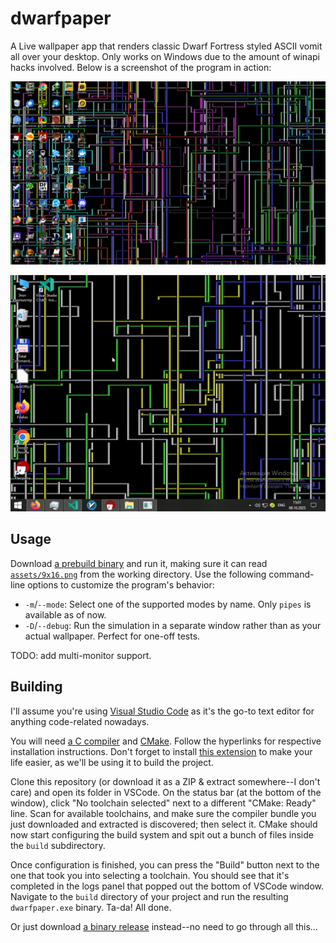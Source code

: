 # dwarfpaper

A Live wallpaper app that renders classic Dwarf Fortress styled ASCII vomit all over your desktop. Only works on Windows due to the amount of winapi hacks involved. Below is a screenshot of the program in action:

![16:9 screenshot of a Windows 10 desktop with a vibrant ASCII-art pipes-screensaver wallpaper](.github/assets/screenie-1.png)

![4:3 screenshot of a Windows 10 desktop with a vibrant ASCII-art pipes-screensaver wallpaper](.github/assets/screenie-2.png)

## Usage

Download [a prebuild binary](https://github.com/nonk123/dwarfpaper/releases#latest) and run it, making sure it can read [`assets/9x16.png`](assets/9x16.png) from the working directory. Use the following command-line options to customize the program's behavior:

- `-m`/`--mode`: Select one of the supported modes by name. Only `pipes` is available as of now.
- `-D`/`--debug`: Run the simulation in a separate window rather than as your actual wallpaper. Perfect for one-off tests.

TODO: add multi-monitor support.

## Building

I'll assume you're using [Visual Studio Code](https://code.visualstudio.com) as it's the go-to text editor for anything code-related nowadays.

You will need [a C compiler](https://winlibs.com/#download-release) and [CMake](https://cmake.org/download). Follow the hyperlinks for respective installation instructions. Don't forget to install [this extension](https://marketplace.visualstudio.com/items?itemName=ms-vscode.cmake-tools) to make your life easier, as we'll be using it to build the project.

Clone this repository (or download it as a ZIP & extract somewhere--I don't care) and open its folder in VSCode. On the status bar (at the bottom of the window), click "No toolchain selected" next to a different "CMake: Ready" line. Scan for available toolchains, and make sure the compiler bundle you just downloaded and extracted is discovered; then select it. CMake should now start configuring the build system and spit out a bunch of files inside the `build` subdirectory.

Once configuration is finished, you can press the "Build" button next to the one that took you into selecting a toolchain. You should see that it's completed in the logs panel that popped out the bottom of VSCode window. Navigate to the `build` directory of your project and run the resulting `dwarfpaper.exe` binary. Ta-da! All done.

Or just download [a binary release](https://github.com/nonk123/dwarfpaper/releases#latest) instead--no need to go through all this...
